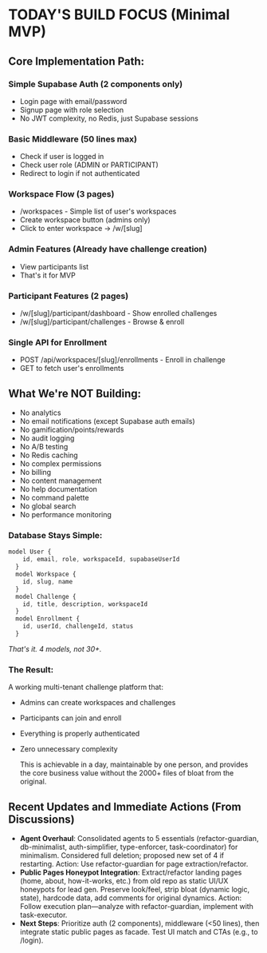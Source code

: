 # TODAY'S BUILD FOCUS (Minimal MVP)

## Core Implementation Path:

### Simple Supabase Auth (2 components only)

- Login page with email/password
- Signup page with role selection
- No JWT complexity, no Redis, just Supabase sessions

### Basic Middleware (50 lines max)

- Check if user is logged in
- Check user role (ADMIN or PARTICIPANT)
- Redirect to login if not authenticated

### Workspace Flow (3 pages)

- /workspaces - Simple list of user's workspaces
- Create workspace button (admins only)
- Click to enter workspace → /w/[slug]

### Admin Features (Already have challenge creation)

- View participants list
- That's it for MVP

### Participant Features (2 pages)

- /w/[slug]/participant/dashboard - Show enrolled challenges
- /w/[slug]/participant/challenges - Browse & enroll

### Single API for Enrollment

- POST /api/workspaces/[slug]/enrollments - Enroll in challenge
- GET to fetch user's enrollments

## What We're NOT Building:

- No analytics
- No email notifications (except Supabase auth emails)
- No gamification/points/rewards
- No audit logging
- No A/B testing
- No Redis caching
- No complex permissions
- No billing
- No content management
- No help documentation
- No command palette
- No global search
- No performance monitoring

### Database Stays Simple:

```typescript
model User {
    id, email, role, workspaceId, supabaseUserId
  }
  model Workspace {
    id, slug, name
  }
  model Challenge {
    id, title, description, workspaceId
  }
  model Enrollment {
    id, userId, challengeId, status
  }
```

  *That's it. 4 models, not 30+.*

### The Result:

  A working multi-tenant challenge platform that:

- Admins can create workspaces and challenges
- Participants can join and enroll
- Everything is properly authenticated
- Zero unnecessary complexity

  This is achievable in a day, maintainable by one person, and provides the core business value without the 2000+ files of bloat from the
  original.

## Recent Updates and Immediate Actions (From Discussions)
- **Agent Overhaul**: Consolidated agents to 5 essentials (refactor-guardian, db-minimalist, auth-simplifier, type-enforcer, task-coordinator) for minimalism. Considered full deletion; proposed new set of 4 if restarting. Action: Use refactor-guardian for page extraction/refactor.
- **Public Pages Honeypot Integration**: Extract/refactor landing pages (home, about, how-it-works, etc.) from old repo as static UI/UX honeypots for lead gen. Preserve look/feel, strip bloat (dynamic logic, state), hardcode data, add comments for original dynamics. Action: Follow execution plan—analyze with refactor-guardian, implement with task-executor.
- **Next Steps**: Prioritize auth (2 components), middleware (<50 lines), then integrate static public pages as facade. Test UI match and CTAs (e.g., to /login).
